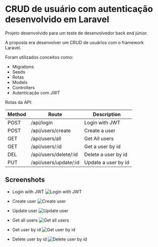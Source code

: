 # CRUD de usuário com autenticação desenvolvido em Laravel

Projeto desenvolvido para um teste de desenvolvedor back end júnior.

A proposta era desenvolver um CRUD de usuários com o framework Laravel.

Foram utilizados conceitos como:

* Migrations
* Seeds
* Rotas
* Models
* Controllers
* Autenticação com JWT

Rotas da API:

| Method | Route                 | Description         |
| ------ | --------------------- | ------------------- |
| POST   | /api/login            | Login with JWT      |
| POST   | /api/users/create     | Create a user       |
| GET    | /api/users/all        | Get All users       |
| GET    | /api/users/:id        | Get a user by id    |
| DEL    | /api/users/delete/:id | Delete a user by id |
| PUT    | /api/users/update/:id | Update a user by id |

## Screenshots

* Login with JWT
![Login with JWT](https://user-images.githubusercontent.com/70995453/166815542-a6a8c993-8b4d-4f53-99b9-32dad9b58ff6.png)

* Create user
![Create user](https://user-images.githubusercontent.com/70995453/166815791-95d3f660-4f76-46b3-882d-cd9086672b3a.png)

* Update user
![Update user](https://user-images.githubusercontent.com/70995453/166816045-a6b89f62-f0fc-4dcb-ae27-0886534ec3bf.png)

* Get all users
![Get all users](https://user-images.githubusercontent.com/70995453/166816126-fc4dca58-c308-42ee-973f-193428c08dec.png)

* Get user by id
![Get user by id](https://user-images.githubusercontent.com/70995453/166816171-7001edc2-d833-4e94-be52-2da87070982e.png)

* Delete user by id
![Delete user by id](https://user-images.githubusercontent.com/70995453/166816215-9da4c766-0341-4a62-b8e8-d509f7e06732.png)





